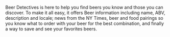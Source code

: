 Beer Detectives is here to help you find beers you know and those you can discover. 
To make it all easy, it offers Beer information including name, ABV, description and locale; news from the NY Times, beer and food pairings so you know what to order with your beer for the best combination, and finally a way to save and see your favorites beers.  